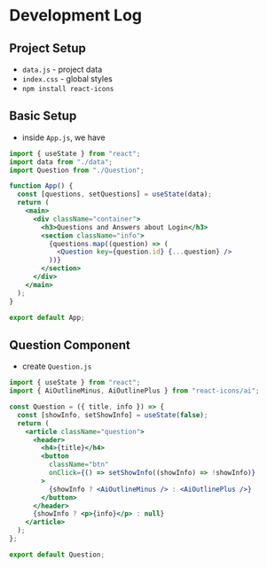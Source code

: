 # Development Log

## Project Setup

- `data.js` - project data
- `index.css` - global styles
- `npm install react-icons`

## Basic Setup

- inside `App.js`, we have

```jsx
import { useState } from "react";
import data from "./data";
import Question from "./Question";

function App() {
  const [questions, setQuestions] = useState(data);
  return (
    <main>
      <div className="container">
        <h3>Questions and Answers about Login</h3>
        <section className="info">
          {questions.map((question) => (
            <Question key={question.id} {...question} />
          ))}
        </section>
      </div>
    </main>
  );
}

export default App;
```

## Question Component

- create `Question.js`

```jsx
import { useState } from "react";
import { AiOutlineMinus, AiOutlinePlus } from "react-icons/ai";

const Question = ({ title, info }) => {
  const [showInfo, setShowInfo] = useState(false);
  return (
    <article className="question">
      <header>
        <h4>{title}</h4>
        <button
          className="btn"
          onClick={() => setShowInfo((showInfo) => !showInfo)}
        >
          {showInfo ? <AiOutlineMinus /> : <AiOutlinePlus />}
        </button>
      </header>
      {showInfo ? <p>{info}</p> : null}
    </article>
  );
};

export default Question;
```
